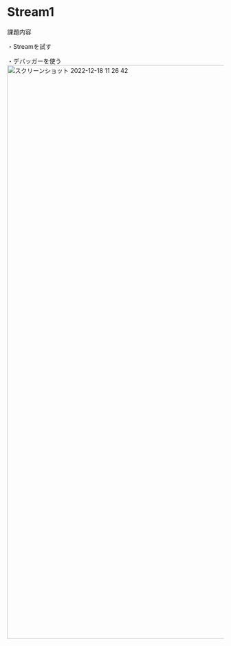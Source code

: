 # Stream1
課題内容

・Streamを試す

・デバッガーを使う
<img width="1334" alt="スクリーンショット 2022-12-18 11 26 42" src="https://user-images.githubusercontent.com/120763272/209455657-6181cb47-74d3-458d-a420-4423ff2dba40.png">

